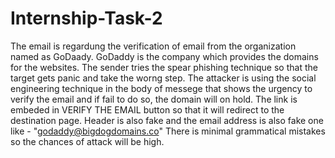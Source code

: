 # Internship-Task-2
The email is regardung the verification of email from the organization named as GoDaady. 
GoDaddy is the company which provides the domains for the websites.
The sender tries the spear phishing technique so that the target gets panic and take the worng step.
The attacker is using the social engineering technique in the body of messege that shows the urgency to verify the email and if fail to do so, the domain will on hold.
The link is embeded in VERIFY THE EMAIL button so that it will redirect to the destination page.
Header is also fake and the email address is also fake one like - "godaddy@bigdogdomains.co"
There is minimal grammatical mistakes so the chances of attack will be high.
